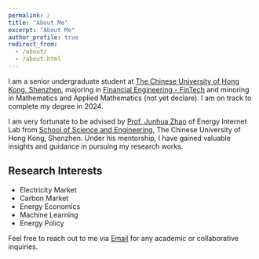 ```yaml
---
permalink: /
title: "About Me"
excerpt: "About Me"
author_profile: true
redirect_from: 
  - /about/
  - /about.html
---
```


I am a senior undergraduate student at [The Chinese University of Hong Kong, Shenzhen](https://www.cuhk.edu.cn/), majoring in [Financial Engineering - FinTech](https://sme.cuhk.edu.cn/en/page/72) and minoring in Mathematics and Applied Mathematics (not yet declare). I am on track to complete my degree in 2024. 

I am very fortunate to be advised by [Prof. Junhua Zhao](https://scholar.google.com/citations?user=M2oDRWEAAAAJ&hl=en) of Energy Internet Lab from [School of Science and Engineering](https://sse.cuhk.edu.cn/en), The Chinese University of Hong Kong, Shenzhen. Under his mentorship, I have gained valuable insights and guidance in pursuing my research works.

## Research Interests
- Electricity Market
- Carbon Market
- Energy Economics
- Machine Learning
- Energy Policy

Feel free to reach out to me via [Email](mailto:xiyuanzhou1@link.cuhk.edu.cn) for any academic or collaborative inquiries.
